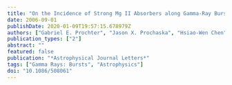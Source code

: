 ```yaml
---
title: "On the Incidence of Strong Mg II Absorbers along Gamma-Ray Burst Sight Lines"
date: 2006-09-01
publishDate: 2020-01-09T19:57:15.678979Z
authors: ["Gabriel E. Prochter", "Jason X. Prochaska", "Hsiao-Wen Chen", "Joshua S. Bloom", "Miroslava Dessauges-Zavadsky", "Ryan J. Foley", "Sebastian Lopez", "Max Pettini", "Andrea K. Dupree", "P. Guhathakurta"]
publication_types: ["2"]
abstract: ""
featured: false
publication: "*Astrophysical Journal Letters*"
tags: ["Gamma Rays: Bursts", "Astrophysics"]
doi: "10.1086/508061"
---
```


